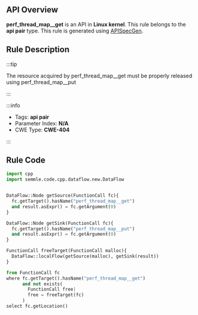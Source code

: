 ---
---


## API Overview
**perf_thread_map__get** is an API in **Linux kernel**. This rule belongs to the **api pair** type. This rule is generated using [APISpecGen](../../tools/APISpecGen).
## Rule Description

:::tip

The resource acquired by perf_thread_map__get must be properly released using perf_thread_map__put

:::

:::info

- Tags: **api pair**
- Parameter Index: **N/A**
- CWE Type: **CWE-404**

:::

## Rule Code
```python
import cpp
import semmle.code.cpp.dataflow.new.DataFlow


DataFlow::Node getSource(FunctionCall fc){
  fc.getTarget().hasName("perf_thread_map__get")
  and result.asExpr() = fc.getArgument(0)
}

DataFlow::Node getSink(FunctionCall fc){
  fc.getTarget().hasName("perf_thread_map__put")
  and result.asExpr() = fc.getArgument(0)
}

FunctionCall freeTarget(FunctionCall malloc){
  DataFlow::localFlow(getSource(malloc), getSink(result))
}

from FunctionCall fc
where fc.getTarget().hasName("perf_thread_map__get")
      and not exists(
        FunctionCall free| 
        free = freeTarget(fc)
      )
select fc.getLocation()

    
```
